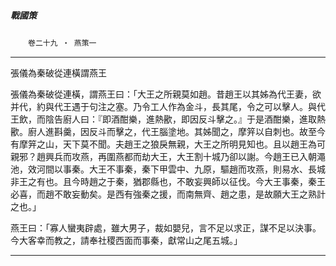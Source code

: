 

##### 戰國策
　　`卷二十九 ‧ 燕策一`

* * *

張儀為秦破從連橫謂燕王

張儀為秦破從連橫，謂燕王曰：「大王之所親莫如趙。昔趙王以其姊為代王妻，欲并代，約與代王遇于句注之塞。乃令工人作為金斗，長其尾，令之可以擊人。與代王飲，而陰告廚人曰：『即酒酣樂，進熱歠，即因反斗擊之。』于是酒酣樂，進取熱歠。廚人進斟羹，因反斗而擊之，代王腦塗地。其姊聞之，摩笄以自刺也。故至今有摩笄之山，天下莫不聞。夫趙王之狼戾無親，大王之所明見知也。且以趙王為可親邪？趙興兵而攻燕，再圍燕都而劫大王，大王割十城乃卻以謝。今趙王已入朝澠池，效河間以事秦。大王不事秦，秦下甲雲中、九原，驅趙而攻燕，則易水、長城非王之有也。且今時趙之于秦，猶郡縣也，不敢妄興師以征伐。今大王事秦，秦王必喜，而趙不敢妄動矣。是西有強秦之援，而南無齊、趙之患，是故願大王之熟計之也。」

燕王曰：「寡人蠻夷辟處，雖大男子，裁如嬰兒，言不足以求正，謀不足以決事。今大客幸而教之，請奉社稷西面而事秦，獻常山之尾五城。」

* * *

